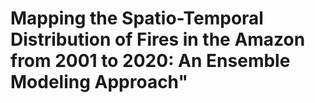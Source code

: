 # Mapping the Spatio-Temporal Distribution of Fires in the Amazon from 2001 to 2020: An Ensemble Modeling Approach"
